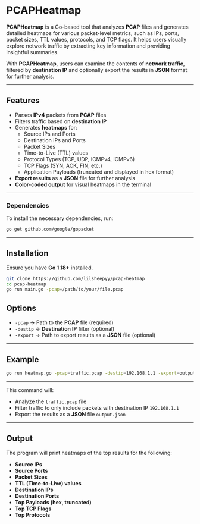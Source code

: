 # PCAPHeatmap

**PCAPHeatmap** is a Go-based tool that analyzes **PCAP** files and generates detailed heatmaps for various packet-level metrics, such as IPs, ports, packet sizes, TTL values, protocols, and TCP flags. It helps users visually explore network traffic by extracting key information and providing insightful summaries.

With **PCAPHeatmap**, users can examine the contents of **network traffic**, filtered by **destination IP** and optionally export the results in **JSON** format for further analysis.

---

## Features

- Parses **IPv4** packets from **PCAP** files  
- Filters traffic based on **destination IP**  
- Generates **heatmaps** for:
  - Source IPs and Ports  
  - Destination IPs and Ports  
  - Packet Sizes  
  - Time-to-Live (TTL) values  
  - Protocol Types (TCP, UDP, ICMPv4, ICMPv6)  
  - TCP Flags (SYN, ACK, FIN, etc.)  
  - Application Payloads (truncated and displayed in hex format)  
- **Export results** as a **JSON** file for further analysis  
- **Color-coded output** for visual heatmaps in the terminal

---

### Dependencies

To install the necessary dependencies, run:

```sh
go get github.com/google/gopacket
```

---

## Installation

Ensure you have **Go 1.18+** installed.

```sh
git clone https://github.com/lilsheepyy/pcap-heatmap
cd pcap-heatmap
go run main.go -pcap=/path/to/your/file.pcap
```

## Options

- `-pcap` → Path to the **PCAP** file (required)
- `-destip` → **Destination IP** filter (optional)
- `-export` → Path to export results as a **JSON** file (optional)

---

## Example

```sh
go run heatmap.go -pcap=traffic.pcap -destip=192.168.1.1 -export=output.json
```
---

This command will:

- Analyze the `traffic.pcap` file
- Filter traffic to only include packets with destination IP `192.168.1.1`
- Export the results as a **JSON** file `output.json`

---

## Output

The program will print heatmaps of the top results for the following:

- **Source IPs**
- **Source Ports**
- **Packet Sizes**
- **TTL (Time-to-Live) values**
- **Destination IPs**
- **Destination Ports**
- **Top Payloads (hex, truncated)**
- **Top TCP Flags**
- **Top Protocols**

